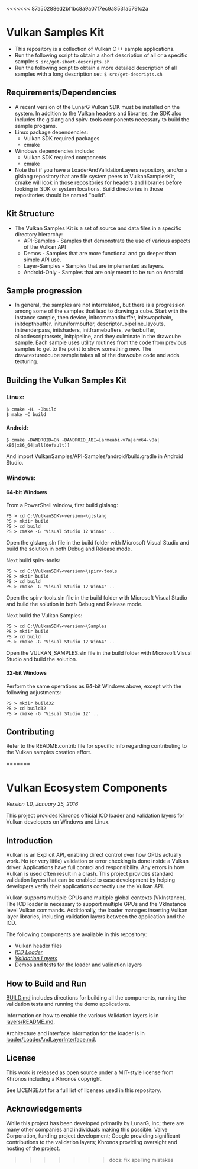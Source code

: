 <<<<<<< 87a50288ed2bf1bc8a9a07f7ec9a8531a579fc2a
# Vulkan Samples Kit
  - This repository is a collection of Vulkan C++ sample applications.
  - Run the following script to obtain a short description of all or a 
    specific sample:
    `$ src/get-short-descripts.sh`
  - Run the following script to obtain a more detailed description of all
    samples with a long description set:
    `$ src/get-descripts.sh`

## Requirements/Dependencies
  - A recent version of the LunarG Vulkan SDK must be installed on the system.
    In addition to the Vulkan headers and libraries, the SDK also includes the
    glslang and spirv-tools components necessary to build the sample progams.
  - Linux package dependencies:
    - Vulkan SDK required packages
    - cmake
  - Windows dependencies include:
    - Vulkan SDK required components
    - cmake
  - Note that if you have a LoaderAndValidationLayers repository,
    and/or a glslang repository that are file system peers to VulkanSamplesKit,
    cmake will look in those repositories for headers and libraries before
    looking in SDK or system locations.  Build directories in those repositories
    should be named "build".


## Kit Structure
  - The Vulkan Samples Kit is a set of source and data files in a specific
    directory hierarchy:
      - API-Samples - Samples that demonstrate the use of various aspects of the
        Vulkan API
      - Demos - Samples that are more functional and go deeper than simple API use.
      - Layer-Samples - Samples that are implemented as layers.
      - Android-Only - Samples that are only meant to be run on Android

## Sample progression
  - In general, the samples are not interrelated, but there is a progression
      among some of the samples that lead to drawing a cube.  Start with the
      instance sample, then device, initcommandbuffer, initswapchain, initdepthbuffer,
      inituniformbuffer, descriptor_pipeline_layouts, initrenderpass, initshaders,
      initframebuffers, vertexbuffer, allocdescriptorsets, initpipeline, and they
      culminate in the drawcube sample.  Each sample uses utility routines from
      the code from previous samples to get to the point to show something new.
      The drawtexturedcube sample takes all of the drawcube code and adds texturing.

## Building the Vulkan Samples Kit
### Linux:
  ```
  $ cmake -H. -Bbuild
  $ make -C build
  ```

#### Android:
  ```
  $ cmake -DANDROID=ON -DANDROID_ABI=[armeabi-v7a|arm64-v8a| x86|x86_64|all(default)]
  ```
And import VulkanSamples/API-Samples/android/build.gradle in Android Studio.

### Windows:
#### 64-bit Windows

From a PowerShell window, first build glslang:
  ```
  PS > cd C:\VulkanSDK\<version>\glslang
  PS > mkdir build
  PS > cd build
  PS > cmake -G "Visual Studio 12 Win64" ..
  ```
  Open the glslang.sln file in the build folder with Microsoft Visual Studio and build the solution in both Debug and Release mode.

Next build spirv-tools:
  ```
  PS > cd C:\VulkanSDK\<version>\spirv-tools
  PS > mkdir build
  PS > cd build
  PS > cmake -G "Visual Studio 12 Win64" ..
  ```

  Open the spirv-tools.sln file in the build folder with Microsoft Visual Studio and build the solution in both Debug and Release mode.

Next build the Vulkan Samples:
  ```
  PS > cd C:\VulkanSDK\<version>\Samples
  PS > mkdir build
  PS > cd build
  PS > cmake -G "Visual Studio 12 Win64" ..
  ```
  Open the VULKAN_SAMPLES.sln file in the build folder with Microsoft Visual Studio and build the solution.

#### 32-bit Windows

Perform the same operations as 64-bit Windows above, except with the following adjustments:
  ```
  PS > mkdir build32
  PS > cd build32
  PS > cmake -G "Visual Studio 12" ..
  ```

## Contributing
  Refer to the README.contrib file for specific info regarding contributing to
  the Vulkan samples creation effort.

=======
# Vulkan Ecosystem Components
*Version 1.0, January 25, 2016*

This project provides Khronos official ICD loader and validation layers for Vulkan developers on Windows and Linux.

## Introduction

Vulkan is an Explicit API, enabling direct control over how GPUs actually work. No (or very little) validation
or error checking is done inside a Vulkan driver. Applications have full control and responsibility. Any errors in
how Vulkan is used often result in a crash. This project provides standard validation layers that can be enabled to ease development by 
helping developers verify their applications correctly use the Vulkan API.

Vulkan supports multiple GPUs and multiple global contexts (VkInstance). The ICD loader is necessary to support multiple GPUs  and the VkInstance level Vulkan commands.  Additionally, the loader manages inserting Vulkan layer libraries,
including validation layers between the application and the ICD.

The following components are available in this repository:
- Vulkan header files
- [*ICD Loader*](loader/)
- [*Validation Layers*](layers/)
- Demos and tests for the loader and validation layers


## How to Build and Run

[BUILD.md](BUILD.md)
includes directions for building all the components, running the validation tests and running the demo applications.

Information on how to enable the various Validation layers is in
[layers/README.md](layers/README.md).

Architecture and interface information for the loader is in
[loader/LoaderAndLayerInterface.md](loader/LoaderAndLayerInterface.md).

## License
This work is released as open source under a MIT-style license from Khronos including a Khronos copyright.

See LICENSE.txt for a full list of licenses used in this repository.

## Acknowledgements
While this project has been developed primarily by LunarG, Inc; there are many other
companies and individuals making this possible: Valve Corporation, funding
project development; Google providing significant contributions to the validation layers;
Khronos providing oversight and hosting of the project.


>>>>>>> docs: fix spelling mistakes
